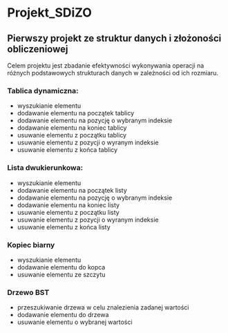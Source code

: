 # Projekt_SDiZO
## Pierwszy projekt ze struktur danych i złożoności obliczeniowej

Celem projektu jest zbadanie efektywności wykonywania operacji na różnych podstawowych strukturach danych w zależności od ich rozmiaru.

### Tablica dynamiczna:
* wyszukianie elementu
* dodawanie elementu na początek tablicy
* dodawanie elementu na pozycję o wybranym indeksie
* dodawanie elementu na koniec tablicy
* usuwanie elementu z początku tablicy
* usuwanie elementu z pozycji o wyranym indeksie
* usuwanie elementu z końca tablicy

### Lista dwukierunkowa:
* wyszukianie elementu
* dodawanie elementu na początek listy
* dodawanie elementu na pozycję o wybranym indeksie
* dodawanie elementu na koniec listy
* usuwanie elementu z początku listy
* usuwanie elementu z pozycji o wyranym indeksie
* usuwanie elementu z końca listy

### Kopiec biarny
* wyszukianie elementu
* dodawanie elementu do kopca
* usuwanie elementu ze szczytu

### Drzewo BST
* przeszukiwanie drzewa w celu znalezienia zadanej wartości
* dodawanie elementu do drzewa
* usuwanie elementu o wybranej wartości

